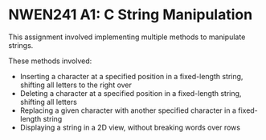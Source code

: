 # NWEN241 A1: C String Manipulation

This assignment involved implementing multiple methods to manipulate strings.

These methods involved:
- Inserting a character at a specified position in a fixed-length string, shifting all letters to the right over
- Deleting a character at a specified position in a fixed-length string, shifting all letters
- Replacing a given character with another specified character in a fixed-length string
- Displaying a string in a 2D view, without breaking words over rows

